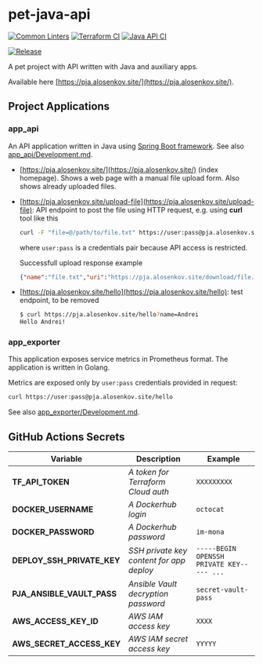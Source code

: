 # pet-java-api

[![Common Linters](https://github.com/and1er/pet-java-api/actions/workflows/linting.yml/badge.svg)](https://github.com/and1er/pet-java-api/actions/workflows/linting.yml)
[![Terraform CI](https://github.com/and1er/pet-java-api/actions/workflows/terraform-ci.yml/badge.svg)](https://github.com/and1er/pet-java-api/actions/workflows/terraform-ci.yml)
[![Java API CI](https://github.com/and1er/pet-java-api/actions/workflows/api-ci.yml/badge.svg)](https://github.com/and1er/pet-java-api/actions/workflows/api-ci.yml)

[![Release](https://github.com/and1er/pet-java-api/actions/workflows/release.yml/badge.svg)](https://github.com/and1er/pet-java-api/actions/workflows/release.yml)

A pet project with API written with Java and auxiliary apps.

Available here [https://pja.alosenkov.site/](https://pja.alosenkov.site/).

## Project Applications

### app_api

An API application written in Java using [Spring Boot framework](https://spring.io/). See also [app_api/Development.md](app_api/Development.md).

* [https://pja.alosenkov.site/](https://pja.alosenkov.site/) (index homepage). Shows a web page with a manual file upload form. Also shows already uploaded files.
* [https://pja.alosenkov.site/upload-file](https://pja.alosenkov.site/upload-file): API endpoint to post the file using HTTP request, e.g. using **curl** tool like this

    ```bash
    curl -F "file=@/path/to/file.txt" https://user:pass@pja.alosenkov.site/upload-file
    ```

    where `user:pass` is a credentials pair because API access is restricted.

    Successfull upload response example

    ```json
    {"name":"file.txt","uri":"https://pja.alosenkov.site/download/file.txt","type":"text/plain","size":6}
    ```

* [https://pja.alosenkov.site/hello](https://pja.alosenkov.site/hello): test endpoint, to be removed

    ```bash
    $ curl https://pja.alosenkov.site/hello?name=Andrei
    Hello Andrei!
    ```

### app_exporter

This application exposes service metrics in Prometheus format. The application is written in Golang.

Metrics are exposed only by `user:pass` credentials provided in request:

```bash
curl https://user:pass@pja.alosenkov.site/hello
```

See also [app_exporter/Development.md](app_exporter/Development.md).

## GitHub Actions Secrets

| Variable | Description | Example |
| ------ | ------ | ------ |
| **TF_API_TOKEN** | *A token for Terraform Cloud auth* | `XXXXXXXXX`
| **DOCKER_USERNAME** | *A Dockerhub login* | `octocat`
| **DOCKER_PASSWORD** | *A Dockerhub password* | `im-mona`
| **DEPLOY_SSH_PRIVATE_KEY** | *SSH private key content for app deploy* | `-----BEGIN OPENSSH PRIVATE KEY----- ...`
| **PJA_ANSIBLE_VAULT_PASS** | *Ansible Vault decryption password* | `secret-vault-pass`
| **AWS_ACCESS_KEY_ID** | *AWS IAM access key* | `XXXX`
| **AWS_SECRET_ACCESS_KEY** | *AWS IAM secret access key* | `YYYYY`
